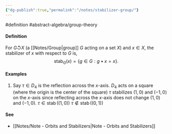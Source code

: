 ```yaml
---
{"dg-publish":true,"permalink":"/notes/stabilizer-group/"}
---
```


#definition #abstract-algebra/group-theory 

#### Definition
For $G \circlearrowleft X$ (a [[Notes/Group\|group]] $G$ acting on a set $X$) and $x\in X$, the stabilizer of $x$ with respect to $G$ is,
$$
\operatorname{stab}_{G}(x) = \{  g\in G : g\bullet x = x \}.
$$

#### Examples
1) Say $\tau \in D_{4}$ is the reflection across the $x$-axis.
	$D_{4}$ acts on a square (where the origin is the center of the square)
	$\tau$ stabilizes $(1,0)$ and $(-1,0)$ on the $x$-axis since reflecting across the $x$-axis does not change $(1,0)$ and $(-1,0)$.
	$\tau \in \operatorname{stab}((1,0))$
	$\tau\not\in \operatorname{stab}((0,1))$

#### See
- [[Notes/Note - Orbits and Stabilizers\|Note - Orbits and Stabilizers]]

